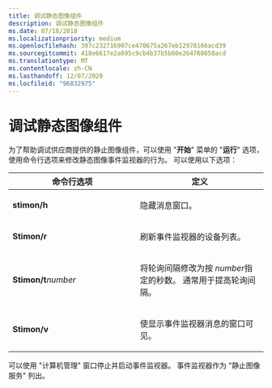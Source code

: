 ```yaml
---
title: 调试静态图像组件
description: 调试静态图像组件
ms.date: 07/18/2018
ms.localizationpriority: medium
ms.openlocfilehash: 397c232716907ce470675a267eb12978166acd39
ms.sourcegitcommit: 418e6617e2a695c9cb4b37b5b60e264760858acd
ms.translationtype: MT
ms.contentlocale: zh-CN
ms.lasthandoff: 12/07/2020
ms.locfileid: "96832975"
---
```

# <a name="debugging-still-image-components"></a>调试静态图像组件

为了帮助调试供应商提供的静止图像组件，可以使用 "**开始**" 菜单的 "**运行**" 选项，使用命令行选项来修改静态图像事件监视器的行为。 可以使用以下选项：

<table>
<colgroup>
<col width="50%" />
<col width="50%" />
</colgroup>
<thead>
<tr class="header">
<th>命令行选项</th>
<th>定义</th>
</tr>
</thead>
<tbody>
<tr class="odd">
<td><p><strong>stimon/h</strong></p></td>
<td><p>隐藏消息窗口。</p></td>
</tr>
<tr class="even">
<td><p><strong>Stimon/r</strong></p></td>
<td><p>刷新事件监视器的设备列表。</p></td>
</tr>
<tr class="odd">
<td><p><strong>Stimon/t</strong><em>number</em></p></td>
<td><p>将轮询间隔修改为按 <em>number</em>指定的秒数。 通常用于提高轮询间隔。</p></td>
</tr>
<tr class="even">
<td><p><strong>Stimon/v</strong></p></td>
<td><p>使显示事件监视器消息的窗口可见。</p></td>
</tr>
</tbody>
</table>

可以使用 "计算机管理" 窗口停止并启动事件监视器。 事件监视器作为 "静止图像服务" 列出。
